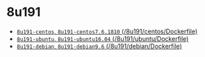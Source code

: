 # 8u191

+ [`8u191-centos`, `8u191-centos7.6.1810` (/8u191/centos/Dockerfile) ](https://github.com/tangx/dockerfiles-oracle-jdk/blob/master/8u191/centos/Dockerfile)
+ [`8u191-ubuntu`, `8u191-ubuntu16.04` (/8u191/ubuntu/Dockerfile) ](https://github.com/tangx/dockerfiles-oracle-jdk/blob/master/8u191/ubuntu/Dockerfile)
+ [`8u191-debian`, `8u191-debian9.6` (/8u191/debian/Dockerfile) ](https://github.com/tangx/dockerfiles-oracle-jdk/blob/master/8u191/debian/Dockerfile)
